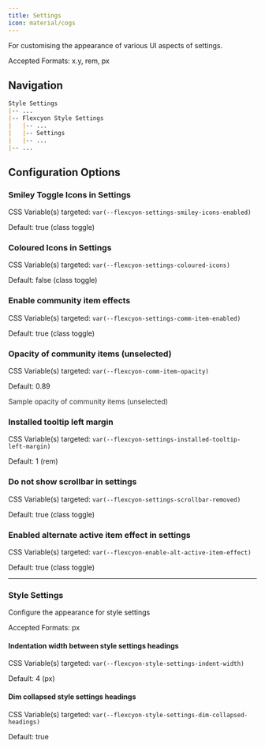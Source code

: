 ```yaml
---
title: Settings
icon: material/cogs
---
```


For customising the appearance of various UI aspects of settings.

Accepted Formats: x.y, rem, px

## Navigation
```md
Style Settings
|-- ...
|-- Flexcyon Style Settings
|   |-- ...
|   |-- Settings
|   |-- ...
|-- ...
```

## Configuration Options

### Smiley Toggle Icons in Settings
CSS Variable(s) targeted: `var(--flexcyon-settings-smiley-icons-enabled)`

Default: true (class toggle)

### Coloured Icons in Settings
CSS Variable(s) targeted: `var(--flexcyon-settings-coloured-icons)`

Default: false (class toggle)

### Enable community item effects
CSS Variable(s) targeted: `var(--flexcyon-settings-comm-item-enabled)`

Default: true (class toggle)

### Opacity of community items (unselected)
CSS Variable(s) targeted: `var(--flexcyon-comm-item-opacity)`

Default: 0.89

<span style="opacity: 0.89">Sample opacity of community items (unselected)</span>

### Installed tooltip left margin
CSS Variable(s) targeted: `var(--flexcyon-settings-installed-tooltip-left-margin)`

Default: 1 (rem)

### Do not show scrollbar in settings
CSS Variable(s) targeted: `var(--flexcyon-settings-scrollbar-removed)`

Default: true (class toggle)

### Enabled alternate active item effect in settings
CSS Variable(s) targeted: `var(--flexcyon-enable-alt-active-item-effect)`

Default: true (class toggle)

___

### Style Settings
Configure the appearance for style settings

Accepted Formats: px

#### Indentation width between style settings headings
CSS Variable(s) targeted: `var(--flexcyon-style-settings-indent-width)`

Default: 4 (px)

#### Dim collapsed style settings headings
CSS Variable(s) targeted: `var(--flexcyon-style-settings-dim-collapsed-headings)`

Default: true